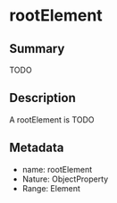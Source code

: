 # rootElement

## Summary

TODO

## Description

A rootElement is TODO

## Metadata

- name: rootElement
- Nature: ObjectProperty
- Range: Element

